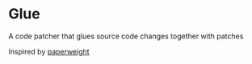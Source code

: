 # Glue
A code patcher that glues source code changes together with patches

Inspired by [paperweight](https://github.com/PaperMC/paperweight/tree/softspoon-v2) 